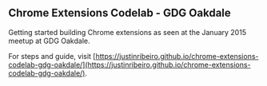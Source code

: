 ## Chrome Extensions Codelab - GDG Oakdale

Getting started building Chrome extensions as seen at the January 2015 meetup at GDG Oakdale.

For steps and guide, visit [https://justinribeiro.github.io/chrome-extensions-codelab-gdg-oakdale/](https://justinribeiro.github.io/chrome-extensions-codelab-gdg-oakdale/).


